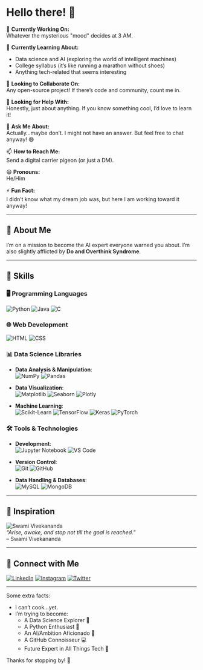 # Hello there! 👋

🔭 **Currently Working On:**  
Whatever the mysterious "mood" decides at 3 AM.

🌱 **Currently Learning About:**  
- Data science and AI (exploring the world of intelligent machines)
- College syllabus (it’s like running a marathon without shoes)
- Anything tech-related that seems interesting

👯 **Looking to Collaborate On:**  
Any open-source project! If there’s code and community, count me in.

🤔 **Looking for Help With:**  
Honestly, just about anything. If you know something cool, I’d love to learn it!

💬 **Ask Me About:**  
Actually…maybe don’t. I might not have an answer. But feel free to chat anyway! 😄

📫 **How to Reach Me:**  
Send a digital carrier pigeon (or just a DM).

😄 **Pronouns:**  
He/Him

⚡ **Fun Fact:**  
I didn’t know what my dream job was, but here I am working toward it anyway!

---

## 💫 About Me
I’m on a mission to become the AI expert everyone warned you about. I’m also slightly afflicted by **Do and Overthink Syndrome**. 

---

## 🚀 Skills

### 🖥️ Programming Languages
![Python](https://img.shields.io/badge/-Python-3776AB?logo=python&logoColor=white&style=flat-square) 
![Java](https://img.shields.io/badge/-Java-007396?logo=java&logoColor=white&style=flat-square) 
![C](https://img.shields.io/badge/-C-A8B9CC?logo=c&logoColor=black&style=flat-square)

### 🌐 Web Development
![HTML](https://img.shields.io/badge/-HTML-E34F26?logo=html5&logoColor=white&style=flat-square) 
![CSS](https://img.shields.io/badge/-CSS-1572B6?logo=css3&logoColor=white&style=flat-square)

### 📊 Data Science Libraries
- **Data Analysis & Manipulation**:  
  ![NumPy](https://img.shields.io/badge/-NumPy-013243?logo=numpy&logoColor=white&style=flat-square) 
  ![Pandas](https://img.shields.io/badge/-Pandas-150458?logo=pandas&logoColor=white&style=flat-square)

- **Data Visualization**:  
  ![Matplotlib](https://img.shields.io/badge/-Matplotlib-3776AB?style=flat-square) 
  ![Seaborn](https://img.shields.io/badge/-Seaborn-3776AB?style=flat-square) 
  ![Plotly](https://img.shields.io/badge/-Plotly-3F4F75?logo=plotly&logoColor=white&style=flat-square)

- **Machine Learning**:  
  ![Scikit-Learn](https://img.shields.io/badge/-Scikit%20Learn-F7931E?logo=scikit-learn&logoColor=white&style=flat-square) 
  ![TensorFlow](https://img.shields.io/badge/-TensorFlow-FF6F00?logo=tensorflow&logoColor=white&style=flat-square) 
  ![Keras](https://img.shields.io/badge/-Keras-D00000?logo=keras&logoColor=white&style=flat-square) 
  ![PyTorch](https://img.shields.io/badge/-PyTorch-EE4C2C?logo=pytorch&logoColor=white&style=flat-square)

### 🛠️ Tools & Technologies
- **Development**:  
  ![Jupyter Notebook](https://img.shields.io/badge/-Jupyter-F37626?logo=jupyter&logoColor=white&style=flat-square) 
  ![VS Code](https://img.shields.io/badge/-VS%20Code-007ACC?logo=visual-studio-code&logoColor=white&style=flat-square)

- **Version Control**:  
  ![Git](https://img.shields.io/badge/-Git-F05032?logo=git&logoColor=white&style=flat-square) 
  ![GitHub](https://img.shields.io/badge/-GitHub-181717?logo=github&logoColor=white&style=flat-square)

- **Data Handling & Databases**:  
  ![MySQL](https://img.shields.io/badge/-MySQL-4479A1?logo=mysql&logoColor=white&style=flat-square) 
  ![MongoDB](https://img.shields.io/badge/-MongoDB-47A248?logo=mongodb&logoColor=white&style=flat-square)

---

## 🌟 Inspiration

![Swami Vivekananda](https://pin.it/5OVQYwS0T)  
*“Arise, awake, and stop not till the goal is reached.”*  
– Swami Vivekananda

---

## 📱 Connect with Me

[![LinkedIn](https://img.shields.io/badge/-LinkedIn-0A66C2?logo=linkedin&logoColor=white&style=flat-square)](https://www.linkedin.com/in/darshan-parmar-29dec2003) 
[![Instagram](https://img.shields.io/badge/-Instagram-E4405F?logo=instagram&logoColor=white&style=flat-square)](https://www.instagram.com/darshanparmar_29/) 
[![Twitter](https://img.shields.io/badge/-Twitter-1DA1F2?logo=twitter&logoColor=white&style=flat-square)](https://x.com/Darshanparmar29)

---

Some extra facts:
- I can’t cook…yet.
- I’m trying to become:
  - A Data Science Explorer 🌊
  - A Python Enthusiast 🐍
  - An AI/Ambition Aficionado 🤖
  - A GitHub Connoisseur 💻
  - Future Expert in All Things Tech 🔮

Thanks for stopping by! 👋
